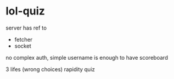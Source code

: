 # lol-quiz

server has ref to

- fetcher
- socket

no complex auth, simple username is enough to have scoreboard

3 lifes (wrong choices)
rapidity quiz
